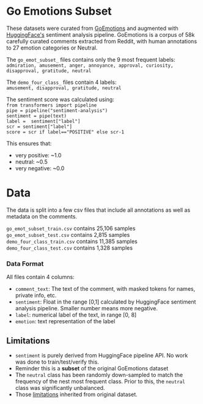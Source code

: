 # Go Emotions Subset

These datasets were curated from [GoEmotions](https://ai.googleblog.com/2021/10/goemotions-dataset-for-fine-grained.html) and augmented with [HuggingFace's](https://huggingface.co/blog/sentiment-analysis-python) sentiment analysis pipeline. GoEmotions is a corpus of 58k carefully curated comments extracted from Reddit, with human annotations to 27 emotion categories or Neutral.

The `go_emot_subset_` files contains only the 9 most frequent labels:<br>
`admiration, amusement, anger, annoyance, approval, curiosity, disapproval, gratitude, neutral`

The `demo_four_class_` files contain 4 labels:<br>
`amusement, disapproval, gratitude, neutral`

The sentiment score was calculated using:<br>
`from transformers import pipeline`<br>
`pipe = pipeline("sentiment-analysis")`<br>
`sentiment = pipe(text)`<br>
`label =  sentiment["label"]`<br>
`scr = sentiment["label"]`<br>
`score = scr if label=="POSITIVE" else scr-1`<br>

This ensures that:
* very positive: ~1.0
* neutral: ~0.5
* very negative: ~0.0


# Data

The data is split into a few csv files that include all annotations as well as metadata on the comments. 

`go_emot_subset_train.csv` contains 25,106 samples<br>
`go_emot_subset_test.csv` contains 2,815 samples<br>
`demo_four_class_train.csv` contains 11,385 samples<br>
`demo_four_class_test.csv` contains 1,328 samples<br>


### Data Format
All files contain 4 columns:
* `comment_text`: The text of the comment, with masked tokens for names, private info, etc.
* `sentiment`: Float in the range [0,1] calculated by HuggingFace sentiment analysis pipeline. Smaller number means more negative.
* `label`: numerical label of the text, in range [0, 8]
* `emotion`: text representation of the label

## Limitations
* `sentiment` is  purely derived from HuggingFace pipeline API. No work was done to train/test/verify this.
* Reminder this is a **subset** of the original GoEmotions dataset
* The `neutral` class has been randomly down-sampled to match the frequency of the nest most frequent class. Prior to this, the `neutral` class was significantly unbalanced.
* Those [limitations](https://github.com/google-research/google-research/blob/master/goemotions/README.md#disclaimer) inherited from original dataset.